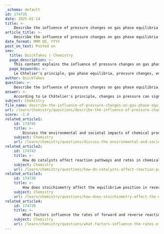 ```yaml
---
_schema: default
id: 174735
date: 2025-02-14
title: >-
    Describe the influence of pressure changes on gas phase equilibria according to Le Châtelier's principle.
article_title: >-
    Describe the influence of pressure changes on gas phase equilibria according to Le Châtelier's principle.
date_format: MMM DD, YYYY
post_on_text: Posted on
seo:
  title: QuickTakes | Chemistry
  page_description: >-
    This content explains the influence of pressure changes on gas phase equilibria according to Le Chtelier's principle, detailing how increased or decreased pressure affects the direction of equilibrium shifts in reactions involving gaseous species.
  page_keywords: >-
    Le Chtelier's principle, gas phase equilibria, pressure changes, equilibrium shift, moles of gas, chemical reactions, ammonia formation, reaction dynamics, reaction conditions, stoichiometric coefficients
author: QuickTakes
question: >-
    Describe the influence of pressure changes on gas phase equilibria according to Le Châtelier's principle.
answer: >-
    According to Le Châtelier's principle, changes in pressure can significantly influence the position of equilibrium in gas-phase reactions. This principle states that if a dynamic equilibrium is disturbed by changing the conditions, the system will adjust to counteract that change and establish a new equilibrium.\n\n### Influence of Pressure Changes on Gas Phase Equilibria\n\n1. **Increasing Pressure**: When the pressure of a gaseous reaction system is increased, the equilibrium will shift toward the side of the reaction that has fewer moles of gas. This shift occurs because the system seeks to reduce the pressure by favoring the formation of products that occupy less volume. \n\n   For example, consider the following reaction:\n   $$\n   N_2(g) + 3H_2(g) \rightleftharpoons 2NH_3(g)\n   $$\n   In this reaction, there are 4 moles of gas on the reactant side (1 mole of $N_2$ and 3 moles of $H_2$) and only 2 moles of gas on the product side (2 moles of $NH_3$). Therefore, increasing the pressure will favor the formation of ammonia ($NH_3$), as it results in fewer gas molecules.\n\n2. **Decreasing Pressure**: Conversely, if the pressure is decreased, the equilibrium will shift toward the side with more moles of gas. This shift occurs as the system attempts to increase the pressure by favoring the side that produces more gas molecules.\n\n### Summary of Effects\n- **Increased Pressure**: Shifts equilibrium toward the side with fewer gas molecules.\n- **Decreased Pressure**: Shifts equilibrium toward the side with more gas molecules.\n\n### Additional Considerations\n- The effect of pressure changes is only significant in reactions involving gaseous species. In reactions where all reactants and products are in the liquid or solid state, changes in pressure have negligible effects on the position of equilibrium.\n- The stoichiometric coefficients of the balanced chemical equation are crucial in determining the direction of the shift when pressure changes occur.\n\nIn summary, Le Châtelier's principle provides a clear framework for predicting how changes in pressure will affect gas-phase equilibria, allowing chemists to manipulate conditions to favor desired products in chemical reactions.
subject: Chemistry
file_name: describe-the-influence-of-pressure-changes-on-gas-phase-equilibria-according-to-le-chteliers-principle.md
url: /learn/chemistry/questions/describe-the-influence-of-pressure-changes-on-gas-phase-equilibria-according-to-le-chteliers-principle
score: -1.0
related_article1:
    id: 174745
    title: >-
        Discuss the environmental and societal impacts of chemical processes, such as fertilizer production, in terms of chemical equilibrium.
    subject: Chemistry
    url: /learn/chemistry/questions/discuss-the-environmental-and-societal-impacts-of-chemical-processes-such-as-fertilizer-production-in-terms-of-chemical-equilibrium
related_article2:
    id: 174743
    title: >-
        How do catalysts affect reaction pathways and rates in chemical equilibrium?
    subject: Chemistry
    url: /learn/chemistry/questions/how-do-catalysts-affect-reaction-pathways-and-rates-in-chemical-equilibrium
related_article3:
    id: 174730
    title: >-
        How does stoichiometry affect the equilibrium position in reversible reactions?
    subject: Chemistry
    url: /learn/chemistry/questions/how-does-stoichiometry-affect-the-equilibrium-position-in-reversible-reactions
related_article4:
    id: 174739
    title: >-
        What factors influence the rates of forward and reverse reactions in chemical kinetics?
    subject: Chemistry
    url: /learn/chemistry/questions/what-factors-influence-the-rates-of-forward-and-reverse-reactions-in-chemical-kinetics
---
```


&nbsp;